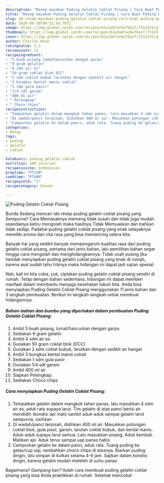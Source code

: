 ```yaml
---
description: "Resep masakan Puding Gelatin Coklat Pisang | Cara Buat Puding Gelatin Coklat Pisang Yang Mudah Dan Praktis"
title: "Resep masakan Puding Gelatin Coklat Pisang | Cara Buat Puding Gelatin Coklat Pisang Yang Mudah Dan Praktis"
slug: 48-resep-masakan-puding-gelatin-coklat-pisang-cara-buat-puding-gelatin-coklat-pisang-yang-mudah-dan-praktis
date: 2020-09-30T00:51:54.767Z
image: https://img-global.cpcdn.com/recipes/62a3abfac6e7ba1f/751x532cq70/puding-gelatin-coklat-pisang-foto-resep-utama.jpg
thumbnail: https://img-global.cpcdn.com/recipes/62a3abfac6e7ba1f/751x532cq70/puding-gelatin-coklat-pisang-foto-resep-utama.jpg
cover: https://img-global.cpcdn.com/recipes/62a3abfac6e7ba1f/751x532cq70/puding-gelatin-coklat-pisang-foto-resep-utama.jpg
author: Charles Rose
ratingvalue: 3.3
reviewcount: 11
recipeingredient:
- "5 buah pisang lumathancurkan dengan garpu"
- "9 gram gelatin"
- "4 sdm air es"
- "50 gram coklat blok DCC"
- "2 sdm coklat bubuk larutkan dengan sedikit air hangat"
- "3 bungkus kental manis coklat"
- "1 sdm gula pasir"
- "1/4 sdt garam"
- "400 ml air"
- " Pelengkap"
- " Choco chips"
recipeinstructions:
- "Tempatkan gelatin dalam mangkok tahan panas, lalu masukkan 4 sdm air es, aduk rata supaya larut. Tim gelatin di atas panci berisi air mendidih (kondisi api mati) sambil aduk-aduk sampai gelatin larut sempurna, sisihkan"
- "Di wadah/panci terpisah, didihkan 400 ml air. Masukkan potongan coklat blok, gula pasir, garam, larutan coklat bubuk, dan kental manis. Aduk-aduk supaya larut semua. Lalu masukkan pisang. Aduk kembali. Matikan api. Aduk terus sampai uap panas habis"
- "Campurkan gelatin ke dalam panci, aduk rata. Tuang puding ke gelas/cup saji, tambahkan choco chips di atasnya. Biarkan puding dingin, lalu simpan di kulkas selama 4-6 jam. Sajikan dalam kondisi dingin, karena gelatin mudah meleleh di suhu panas"
categories:
- Resep
tags:
- puding
- gelatin
- coklat

katakunci: puding gelatin coklat 
nutrition: 160 calories
recipecuisine: Indonesian
preptime: "PT13M"
cooktime: "PT49M"
recipeyield: "1"
recipecategory: Dinner

---
```



![Puding Gelatin Coklat Pisang](https://img-global.cpcdn.com/recipes/62a3abfac6e7ba1f/751x532cq70/puding-gelatin-coklat-pisang-foto-resep-utama.jpg)

Bunda Sedang mencari ide resep puding gelatin coklat pisang yang Sempurna? Cara Memasaknya memang tidak susah dan tidak juga mudah. seandainya keliru mengolah maka hasilnya Tidak Memuaskan dan bahkan tidak sedap. Padahal puding gelatin coklat pisang yang enak selayaknya memiliki aroma dan cita rasa yang bisa memancing selera kita.



Banyak hal yang sedikit banyak mempengaruhi kualitas rasa dari puding gelatin coklat pisang, pertama dari jenis bahan, lalu pemilihan bahan segar hingga cara mengolah dan menghidangkannya. Tidak usah pusing jika hendak menyiapkan puding gelatin coklat pisang yang enak di rumah, karena asal sudah tahu triknya maka hidangan ini dapat jadi sajian spesial.


Nah, kali ini kita coba, yuk, ciptakan puding gelatin coklat pisang sendiri di rumah. Tetap dengan bahan sederhana, hidangan ini dapat memberi manfaat dalam membantu menjaga kesehatan tubuh kita. Anda bisa menyiapkan Puding Gelatin Coklat Pisang menggunakan 11 jenis bahan dan 3 langkah pembuatan. Berikut ini langkah-langkah untuk membuat hidangannya.

<!--inarticleads1-->

##### Bahan-bahan dan bumbu yang diperlukan dalam pembuatan Puding Gelatin Coklat Pisang:

1. Ambil 5 buah pisang, lumat/hancurkan dengan garpu
1. Sediakan 9 gram gelatin
1. Ambil 4 sdm air es
1. Gunakan 50 gram coklat blok (DCC)
1. Gunakan 2 sdm coklat bubuk, larutkan dengan sedikit air hangat
1. Ambil 3 bungkus kental manis coklat
1. Sediakan 1 sdm gula pasir
1. Gunakan 1/4 sdt garam
1. Ambil 400 ml air
1. Siapkan  Pelengkap:
1. Sediakan  Choco chips




<!--inarticleads2-->

##### Cara menyiapkan Puding Gelatin Coklat Pisang:

1. Tempatkan gelatin dalam mangkok tahan panas, lalu masukkan 4 sdm air es, aduk rata supaya larut. Tim gelatin di atas panci berisi air mendidih (kondisi api mati) sambil aduk-aduk sampai gelatin larut sempurna, sisihkan
1. Di wadah/panci terpisah, didihkan 400 ml air. Masukkan potongan coklat blok, gula pasir, garam, larutan coklat bubuk, dan kental manis. Aduk-aduk supaya larut semua. Lalu masukkan pisang. Aduk kembali. Matikan api. Aduk terus sampai uap panas habis
1. Campurkan gelatin ke dalam panci, aduk rata. Tuang puding ke gelas/cup saji, tambahkan choco chips di atasnya. Biarkan puding dingin, lalu simpan di kulkas selama 4-6 jam. Sajikan dalam kondisi dingin, karena gelatin mudah meleleh di suhu panas




Bagaimana? Gampang kan? Itulah cara membuat puding gelatin coklat pisang yang bisa Anda praktikkan di rumah. Selamat mencoba!
